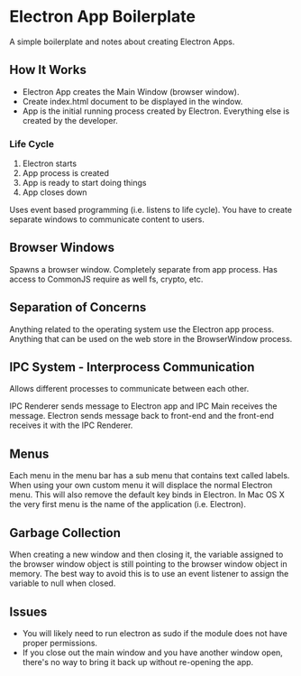 # Electron App Boilerplate

A simple boilerplate and notes about creating Electron Apps.

## How It Works

- Electron App creates the Main Window (browser window).
- Create index.html document to be displayed in the window.
- App is the initial running process created by Electron. Everything else is created by the developer.

### Life Cycle

1. Electron starts
2. App process is created
3. App is ready to start doing things
4. App closes down

Uses event based programming (i.e. listens to life cycle).
You have to create separate windows to communicate content to users.

## Browser Windows

Spawns a browser window. Completely separate from app process. Has access to CommonJS require as well fs, crypto, etc.

## Separation of Concerns

Anything related to the operating system use the Electron app process. Anything that can be
used on the web store in the BrowserWindow process.

## IPC System - Interprocess Communication

Allows different processes to communicate between each other.

IPC Renderer sends message to Electron app and IPC Main receives the message. Electron sends message back to front-end and the front-end receives it with the IPC Renderer.

## Menus

Each menu in the menu bar has a sub menu that contains text called labels.
When using your own custom menu it will displace the normal Electron menu.
This will also remove the default key binds in Electron. In Mac OS X the very
first menu is the name of the application (i.e. Electron).

## Garbage Collection

When creating a new window and then closing it, the variable assigned to the browser window object is still
pointing to the browser window object in memory. The best way to avoid this is to use an event listener to assign the variable to null when closed.

## Issues

- You will likely need to run electron as sudo if the module does not have proper permissions.
- If you close out the main window and you have another window open, there's no way to bring it back up without re-opening the app.
